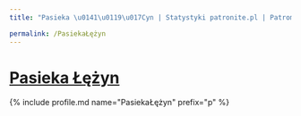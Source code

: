```yaml
---
title: "Pasieka \u0141\u0119\u017Cyn | Statystyki patronite.pl | Patromierz"

permalink: /PasiekaŁężyn
---
```


# [Pasieka Łężyn](https://patronite.pl/PasiekaŁężyn)

{% include profile.md name="PasiekaŁężyn" prefix="p" %}
